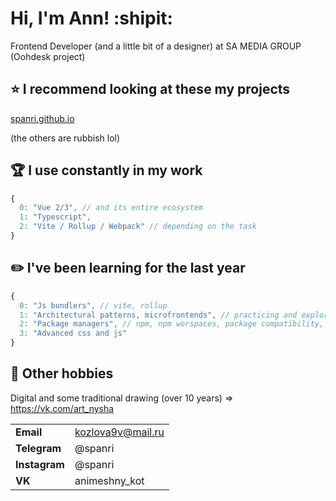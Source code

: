 # Hi, I'm Ann! :shipit:
Frontend Developer (and a little bit of a designer) at SA MEDIA GROUP (Oohdesk project)

## :star: I recommend looking at these my projects
[spanri.github.io](https://spanri.github.io/)

(the others are rubbish lol)

## :trophy: I use constantly in my work

```javascript
{
  0: "Vue 2/3", // and its entire ecosystem
  1: "Typescript",
  2: "Vite / Rollup / Webpack" // depending on the task
}
```

## :pencil2: I've been learning for the last year
```javascript
{
  0: "Js bundlers", // vite, rollup
  1: "Architectural patterns, microfrontends", // practicing and exploring other solutions (in specific looking at the interface of various libraries)
  2: "Package managers", // npm, npm worspaces, package compatibility, other pm for general development
  3: "Advanced css and js"
}
```

## :cookie: Other hobbies
Digital and some traditional drawing (over 10 years) => https://vk.com/art_nysha

|  |  |
| --------| --------|
| **Email** | kozlova9v@mail.ru |
| **Telegram** | @spanri |
| **Instagram** | @spanri |
| **VK** | animeshny_kot |
